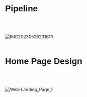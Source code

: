 # <h1 style="font-family:Poppins, sans-serif" >Pipeline</h1> <br> <br>
![IMG20230526231619](https://github.com/amanjaiman1/Product_3D/assets/77478827/15d28f78-a150-42b5-be3d-035e3d3f1ff8) <br><br>

# <h1 style="font-family:Poppins, sans-serif" >Home Page Design</h1> <br> <br>
![Web-Landing_Page_1](https://github.com/amanjaiman1/Product_3D/assets/77478827/e2c1103e-e641-484f-b4e3-8a95f410950b)
